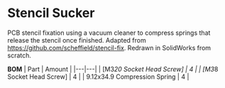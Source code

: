 # Stencil Sucker
PCB stencil fixation using a vacuum cleaner to compress springs that release the stencil once finished.
Adapted from https://github.com/scheffield/stencil-fix. Redrawn in SolidWorks from scratch.

**BOM**
| Part | Amount |
|---|---|
| [M3*20 Socket Head Screw] | 4 |
| [M3*8 Socket Head Screw] | 4 |
| 9.12x34.9 Compression Spring | 4 |

